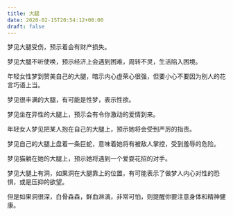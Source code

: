 ```yaml
---
title: 大腿
date: 2020-02-15T20:54:12+08:00
draft: false
---
```


梦见大腿受伤，预示着会有财产损失。

梦见大腿不听使唤，预示经济上会遇到困难，周转不灵，生活陷入困境。

年轻女性梦到赞美自己的大腿，暗示内心虚荣心很强，但要小心不要因为别人的花言巧语上当。

梦见很丰满的大腿，有可能是性梦，表示性欲。

梦见坐在异性的大腿上，预示会有令你激动的爱情到来。

年轻女人梦见把某人抱在自己的大腿上，预示她将会受到严厉的指责。

梦见自己的大腿上盘着一条巨蛇，意味着她将有被敌人掌控，受到羞辱的危险。

梦见猫躺在她的大腿上，预示她将遇到一个爱耍花招的对手。

梦见大腿上有洞，如果洞在大腿靠上的位置，有可能表示了做梦人内心对性的恐惧，或是压抑的欲望。

但是如果洞很深，白骨森森，鲜血淋漓，非常可怕，则提醒你要注意身体和精神健康。

